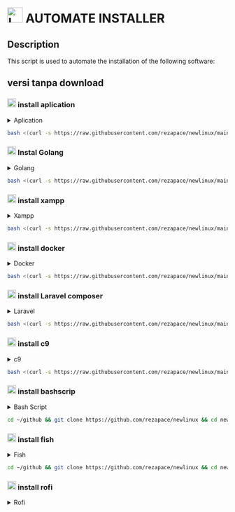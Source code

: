 # <img src="https://img.icons8.com/?size=100&id=HF4xGsjDERHf&format=png&color=000000" alt="Logo Header" width="35" height="35"/> AUTOMATE INSTALLER

## Description
This script is used to automate the installation of the following software:

## versi tanpa download 

### <img src="https://img.icons8.com/?size=100&id=17836&format=png&color=000000" alt="Logo aplication" width="20" height="20"/> install aplication
<details>
  <summary>Aplication</summary>
  
<img src="https://img.icons8.com/?size=100&id=IrMCqzszwDxV&format=png&color=000000" alt="Logo python" width="20" height="20"/>
</details>

```bash
bash <(curl -s https://raw.githubusercontent.com/rezapace/newlinux/main/app.sh)
```



### <img src="https://img.icons8.com/color/256/golang.png" alt="Logo Golang" width="20" height="20"/> Instal Golang
<details>
  <summary>Golang</summary>
  
<img src="https://img.icons8.com/?size=100&id=IrMCqzszwDxV&format=png&color=000000" alt="Logo python" width="20" height="20"/>
</details>

```bash
bash <(curl -s https://raw.githubusercontent.com/rezapace/newlinux/main/go.sh)
```

### <img src="https://www.apachefriends.org/images/xampp-logo-ac950edf.svg" alt="Logo xampp" width="20" height="20"/> install xampp
<details>
  <summary>Xampp</summary>
  
<img src="https://img.icons8.com/?size=100&id=IrMCqzszwDxV&format=png&color=000000" alt="Logo python" width="20" height="20"/>
</details>

```bash
bash <(curl -s https://raw.githubusercontent.com/rezapace/newlinux/main/xampp.sh)
```

### <img src="https://img.icons8.com/?size=100&id=22813&format=png&color=000000" alt="Logo docker" width="20" height="20"/> install docker
<details>
  <summary>Docker</summary>
  
<img src="https://img.icons8.com/?size=100&id=IrMCqzszwDxV&format=png&color=000000" alt="Logo python" width="20" height="20"/>
</details>

```bash
bash <(curl -s https://raw.githubusercontent.com/rezapace/newlinux/main/docker.sh)
```

### <img src="https://img.icons8.com/?size=100&id=7vdHawe2VPlT&format=png&color=000000" alt="Logo Laravel" width="20" height="20"/> install Laravel composer
<details>
  <summary>Laravel</summary>
  
<img src="https://img.icons8.com/?size=100&id=IrMCqzszwDxV&format=png&color=000000" alt="Logo python" width="20" height="20"/>
</details>

```bash
bash <(curl -s https://raw.githubusercontent.com/rezapace/newlinux/main/composer.sh)
```

### <img src="https://img.icons8.com/?size=100&id=8gWOBXY72Osj&format=png&color=000000" alt="Logo c9" width="20" height="20"/> install c9
<details>
  <summary>c9</summary>
  
<img src="https://img.icons8.com/?size=100&id=IrMCqzszwDxV&format=png&color=000000" alt="Logo python" width="20" height="20"/>
</details>

```bash
bash <(curl -s https://raw.githubusercontent.com/rezapace/newlinux/main/c9.sh)
```

### <img src="https://img.icons8.com/?size=100&id=8gWOBXY72Osj&format=png&color=000000" alt="Logo bashscrip" width="20" height="20"/> install bashscrip
<details>
  <summary>Bash Script</summary>
  
<img src="https://img.icons8.com/?size=100&id=IrMCqzszwDxV&format=png&color=000000" alt="Logo python" width="20" height="20"/>
</details>

```bash
cd ~/github && git clone https://github.com/rezapace/newlinux && cd newlinux && sudo chmod +x bashscrip.sh && sudo ./bashscrip.sh && sudo chmod 775 github/bash/bash.sh && ./github/bash/bash.sh
```

### <img src="https://img.icons8.com/?size=100&id=8gWOBXY72Osj&format=png&color=000000" alt="Logo fish" width="20" height="20"/> install fish
<details>
  <summary>Fish</summary>
  
<img src="https://img.icons8.com/?size=100&id=IrMCqzszwDxV&format=png&color=000000" alt="Logo python" width="20" height="20"/>
</details>

```bash
cd ~/github && git clone https://github.com/rezapace/newlinux && cd newlinux && sudo chmod +x fish.sh && sudo ./fish.sh
```

### <img src="https://img.icons8.com/?size=100&id=8gWOBXY72Osj&format=png&color=000000" alt="Logo rofi" width="20" height="20"/> install rofi
<details>
  <summary>Rofi</summary>
  
   ```bash
   Set keybinding to open Rofi: Ctrl+Space
   Command: rofi -show drun
   ```
   
```bash
bash <(curl -s https://raw.githubusercontent.com/rezapace/newlinux/main/rofi.sh)
```

### <img src="https://img.icons8.com/?size=100&id=hsPbhkOH4FMe&format=png&color=000000" alt="Logo nodejs" width="20" height="20"/> install nodejs
<details>
  <summary>Node Js</summary>
  
<img src="https://img.icons8.com/?size=100&id=IrMCqzszwDxV&format=png&color=000000" alt="Logo python" width="20" height="20"/>
</details>

```bash
bash <(curl -s https://raw.githubusercontent.com/rezapace/newlinux/main/nodejs.sh)
```

### <img src="https://img.icons8.com/?size=100&id=IrMCqzszwDxV&format=png&color=000000" alt="Logo python" width="20" height="20"/> install python
<details>
  <summary>Python</summary>
  
<img src="https://img.icons8.com/?size=100&id=IrMCqzszwDxV&format=png&color=000000" alt="Logo python" width="20" height="20"/>
</details>

```bash
bash <(curl -s https://raw.githubusercontent.com/rezapace/newlinux/main/python.sh)
```

### <img src="https://img.icons8.com/?size=100&id=04OFrkjznvcd&format=png&color=000000" alt="Logo android" width="20" height="20"/> install android
<details>
  <summary>Android</summary>
  
<img src="https://img.icons8.com/?size=100&id=IrMCqzszwDxV&format=png&color=000000" alt="Logo python" width="20" height="20"/>
</details>

```bash
bash <(curl -s https://raw.githubusercontent.com/rezapace/newlinux/main/android.sh)
```

### <img src="https://img.icons8.com/?size=100&id=hSUoULMc0FvV&format=png&color=000000" alt="Logo kvm" width="20" height="20"/> install kvm
<details>
  <summary>Kvm</summary>
  
<img src="https://img.icons8.com/?size=100&id=IrMCqzszwDxV&format=png&color=000000" alt="Logo python" width="20" height="20"/>
</details>

```bash
cd ~/github && git clone https://github.com/rezapace/newlinux && cd newlinux && sudo chmod +x kvm.sh && sudo ./kvm.sh
```
```bash
cd ~/github && git clone https://github.com/rezapace/newlinux && cd newlinux && sudo chmod +x kvmgpu.sh && sudo ./kvmgpu.sh
```



# VERSI TANPA DOWNLOAD ⏬

<details>
<summary>Versi lengkap</summary>

```bash
git clone https://github.com/rezapace/newlinux
```

## install aplication
```bash
cd newlinux && sudo chmod 775 app.sh && ./app.sh
```
<!-- drop down Golang -->
<details>
<summary>golang</summary>

## cek golang installed
   ```bash
    telegram-desktop
    discord
    vscode
    google-chrome
    postman
    preload
    ulauncher
    menghapus firefox
   ```
</details>


## install golang
```bash
cd newlinux && sudo chmod 775 go.sh && ./go.sh
```
<!-- drop down Golang -->
<details>
<summary>golang</summary>

## cek golang installed
   ```bash
    go version
   ```
</details>



## install xampp
```bash
cd newlinux && sudo chmod 775 xampp.sh && ./xampp.sh
```
<!-- drop down xampp -->
<details>
<summary>xampp</summary>

## cek xampp installed
```bash
sudo service apache2 start
sudo service mysql start
```

## pasword phpmyadmin
```bash
root
p
```
    
## Langkah : run,status,stop,restart

### perintah untuk apache

```bash
sudo service apache2 start
sudo service apache2 stop
sudo service apache2 status
sudo service apache2 restart
```

### perintah untuk mysql

```bash
sudo service mysql start
sudo service mysql stop
sudo service mysql status
sudo service mysql restart
```

### Jika terjadi error
```bash
ALTER USER 'root'@'localhost' IDENTIFIED BY 'p';
sudo ln -s /usr/share/phpmyadmin /var/www/html/phpmyadmin
``` 

</details>

</details>